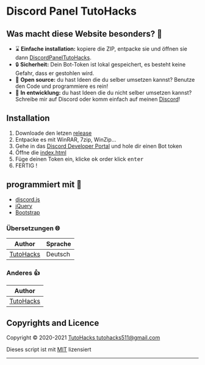 # Discord Panel TutoHacks


## Was macht diese Website besonders? 💎

*   ⌛ **Einfache installation:** kopiere die ZIP, entpacke sie und öffnen sie dann [DiscordPanelTutoHacks](../index.html).
*   🔒 **Sicherheit:** Dein Bot-Token ist lokal gespeichert, es besteht keine Gefahr, dass er gestohlen wird.
*   👀 **Open source:** du hast Ideen die du selber umsetzen kannst? Benutze den Code und programmiere es rein!
*   👀 **In entwicklung:** du hast Ideen die du nicht selber umsetzen kannst? Schreibe mir auf Discord oder komm einfach auf meinen [Discord](https://discord.gg/DsqvUFn)!

## Installation

1.  Downloade den letzen [release](https://github.com/welovejavascript/DiscordPanel/releases)
2.  Entpacke es mit WinRAR, 7zip, WinZip...
3.  Gehe in das [Discord Developer Portal](https://discord.com/developers/applications) und hole dir einen Bot token
4.  Öffne die [index.html](../index.html)
5.  Füge deinen Token ein, klicke <kbd>ok</kbd> order klick <kbd>enter</kbd>
6.  FERTIG !


## programmiert mit 🔧

*   [discord.js](https://github.com/discordjs/discord.js/tree/webpack)
*   [jQuery](https://jquery.com/)
*   [Bootstrap](https://getbootstrap.com/)

### Übersetzungen 🌐

| Author                                                  | Sprache                 |
| ------------------------------------------------------- | ------------------------ |
| [TutoHacks](https://github.com/welovejavascript)        | Deutsch                  |

### Anderes 👍

| Author                                              |
| ----------------------------------------------------|
| [TutoHacks](https://github.com/welovejavascript) |

## Copyrights and Licence

Copyright © 2020-2021 [TutoHacks <tutohacks511@gmail.com>](https://github.com/welovejavascript)

Dieses script ist mit [MIT](https://github.com/WeLoveJavaScript/DiscordPanel/blob/main/LICENSE) lizensiert

***
